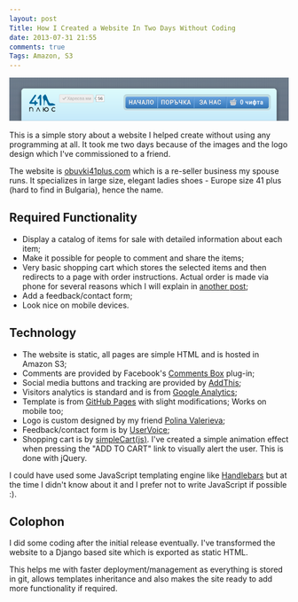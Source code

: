 ```yaml
---
layout: post
Title: How I Created a Website In Two Days Without Coding
date: 2013-07-31 21:55
comments: true
Tags: Amazon, S3
---
```


![header image](/images/logos/obuvki41plus_header.png "header image")

This is a simple story about a website I helped create without using any
programming at all. It took me two days because of the images and the logo
design which I've commissioned to a friend.

The website is [obuvki41plus.com](http://obuvki41plus.com/) which is a
re-seller business my spouse runs. It specializes in large size, elegant
ladies shoes - Europe size 41 plus (hard to find in Bulgaria),
hence the name.

Required Functionality
----------------------

* Display a catalog of items for sale with detailed information about
each item;
* Make it possible for people to comment and share the items;
* Very basic shopping cart which stores the selected items and then
redirects to a page with order instructions. Actual order is made via
phone for several reasons which I will explain in
[another post](/blog/2013/08/01/why-taking-orders-by-phone-works-for-my-start-up/);
* Add a feedback/contact form;
* Look nice on mobile devices.


Technology
----------

* The website is static, all pages are simple HTML and is hosted in
Amazon S3;
* Comments are provided by Facebook's
[Comments Box](https://developers.facebook.com/docs/reference/plugins/comments/)
plug-in;
* Social media buttons and tracking are provided by
[AddThis](https://www.addthis.com/);
* Visitors analytics is standard and is from
[Google Analytics](http://www.google.com/analytics/);
* Template is from [GitHub Pages](http://pages.github.com/) with slight
modifications; Works on mobile too;
* Logo is custom designed by my friend
[Polina Valerieva](https://www.facebook.com/aluinpoli);
* Feedback/contact form is by [UserVoice](https://www.uservoice.com/);
* Shopping cart is by [simpleCart(js)](http://simplecartjs.org/).
I've created a simple animation effect when pressing the "ADD TO CART"
link to visually alert the user. This is done with jQuery.

I could have used some JavaScript templating engine like
[Handlebars](http://handlebarsjs.com/) but at the time I didn't know about
it and I prefer not to write JavaScript if possible :).


Colophon
---------

I did some coding after the initial release eventually. 
I've transformed the website to a Django
based site which is exported as static HTML. 

This helps me with faster deployment/management as everything is stored
in git, allows templates inheritance and also makes the site ready to
add more functionality if required.

